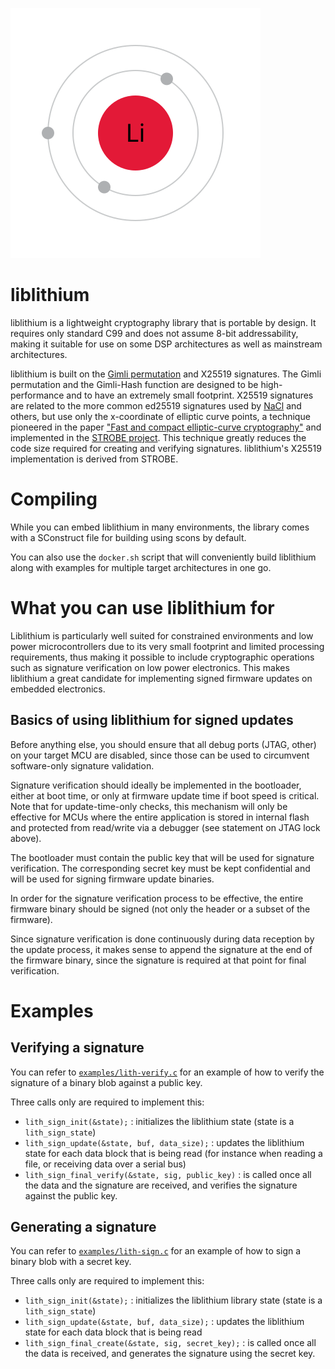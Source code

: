 ![Lithium](lithium.svg)

# liblithium

liblithium is a lightweight cryptography library that is portable by design. It
requires only standard C99 and does not assume 8-bit addressability, making it
suitable for use on some DSP architectures as well as mainstream architectures.

liblithium is built on the [Gimli permutation](https://gimli.cr.yp.to/) and
X25519 signatures. The Gimli permutation and the Gimli-Hash function are
designed to be high-performance and to have an extremely small footprint.
X25519 signatures are related to the more common ed25519 signatures used by
[NaCl](https://nacl.cr.yp.to/) and others, but use only the x-coordinate of
elliptic curve points, a technique pioneered in the paper ["Fast and compact
elliptic-curve cryptography"](https://www.shiftleft.org/papers/fff/) and
implemented in the [STROBE project](https://sourceforge.net/projects/strobe/).
This technique greatly reduces the code size required for creating and
verifying signatures. liblithium's X25519 implementation is derived from
STROBE.

# Compiling

While you can embed liblithium in many environments, the library comes with a
SConstruct file for building using scons by default.

You can also use the `docker.sh` script that will conveniently build
liblithium along with examples for multiple target architectures in one go.

# What you can use liblithium for

Liblithium is particularly well suited for constrained environments and low
power microcontrollers due to its very small footprint and limited
processing requirements, thus making it possible to include cryptographic
operations such as signature verification on low power electronics. This makes
liblithium a great candidate for implementing signed firmware updates on
embedded electronics.

## Basics of using liblithium for signed updates

Before anything else, you should ensure that all debug ports (JTAG, other) on
your target MCU are disabled, since those can be used to circumvent
software-only signature validation.

Signature verification should ideally be implemented in the bootloader, either
at boot time, or only at firmware update time if boot speed is critical.
Note that for update-time-only checks, this mechanism will only be effective
for MCUs where the entire application is stored in internal flash and protected
from read/write via a debugger (see statement on JTAG lock above).

The bootloader must contain the public key that will be used for signature
verification. The corresponding secret key must be kept confidential and will
be used for signing firmware update binaries.

In order for the signature verification process to be effective, the entire
firmware binary should be signed (not only the header or a subset of the
firmware).

Since signature verification is done continuously during data reception by the
update process, it makes sense to append the signature at the end of the
firmware binary, since the signature is required at that point for final
verification.

# Examples

## Verifying a signature

You can refer to [`examples/lith-verify.c`](examples/lith-verify.c) for an
example of how to verify the signature of a binary blob against a public key.

Three calls only are required to implement this:

- `lith_sign_init(&state);` : initializes the liblithium state (state is
   a `lith_sign_state`)
- `lith_sign_update(&state, buf, data_size);` : updates the liblithium
  state for each data block that is being read (for instance when
  reading a file, or receiving data over a serial bus)
- `lith_sign_final_verify(&state, sig, public_key)` : is called once all the
  data and the signature are received, and verifies the signature against the
  public key.

## Generating a signature

You can refer to [`examples/lith-sign.c`](examples/lith-sign.c) for an example
of how to sign a binary blob with a secret key.

Three calls only are required to implement this:

- `lith_sign_init(&state);` : initializes the liblithium library state (state
  is a `lith_sign_state`)
- `lith_sign_update(&state, buf, data_size);` : updates the liblithium
  state for each data block that is being read
- `lith_sign_final_create(&state, sig, secret_key);` : is called once all the
  data is received, and generates the signature using the secret key.

